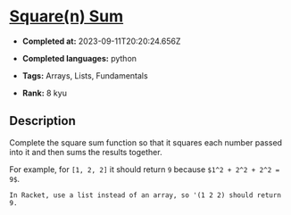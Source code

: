 # [Square(n) Sum](https://www.codewars.com/kata/515e271a311df0350d00000f)

- **Completed at:** 2023-09-11T20:20:24.656Z

- **Completed languages:** python

- **Tags:** Arrays, Lists, Fundamentals

- **Rank:** 8 kyu

## Description

Complete the square sum function so that it squares each number passed into it and then sums the results together.

For example, for `[1, 2, 2]` it should return `9` because `$1^2 + 2^2 + 2^2 = 9$`.

```if:racket
In Racket, use a list instead of an array, so '(1 2 2) should return 9.
```

